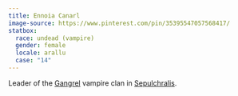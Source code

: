 ```yaml
---
title: Ennoia Canarl
image-source: https://www.pinterest.com/pin/35395547057568417/
statbox:
  race: undead (vampire)
  gender: female
  locale: arallu
  case: "14"
---
```


Leader of the [Gangrel](https://whitewolf.fandom.com/wiki/Gangrel_%28VTM%29) vampire clan in [Sepulchralis](../locales/sepulchralis).
